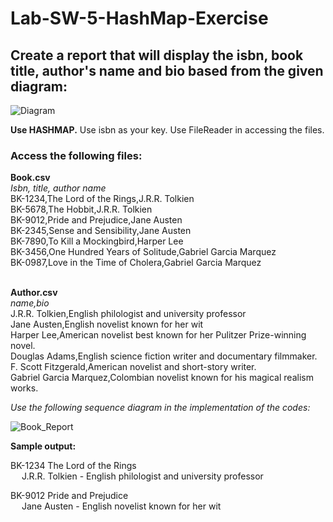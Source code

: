# Lab-SW-5-HashMap-Exercise

## Create a report that will display the isbn, book title, author's name and bio based from the given diagram:


![Diagram](https://github.com/Julsaurus/Lab-SW-5-HashMap-Exercise/assets/133284711/80fb39be-c4e6-4685-8ef2-50e87a48deb1)



**Use HASHMAP.** Use isbn as your key. Use FileReader in accessing the files. <br>

### Access the following files:

**Book.csv** <br>
_Isbn, title, author name_ <br>
BK-1234,The Lord of the Rings,J.R.R. Tolkien <br>
BK-5678,The Hobbit,J.R.R. Tolkien <br>
BK-9012,Pride and Prejudice,Jane Austen <br>
BK-2345,Sense and Sensibility,Jane Austen <br>
BK-7890,To Kill a Mockingbird,Harper Lee <br>
BK-3456,One Hundred Years of Solitude,Gabriel Garcia Marquez <br>
BK-0987,Love in the Time of Cholera,Gabriel Garcia Marquez <br> <br>

**Author.csv** <br>
_name,bio_ <br>
J.R.R. Tolkien,English philologist and university professor <br>
Jane Austen,English novelist known for her wit <br>
Harper Lee,American novelist best known for her Pulitzer Prize-winning novel. <br>
Douglas Adams,English science fiction writer and documentary filmmaker. <br>
F. Scott Fitzgerald,American novelist and short-story writer. <br>
Gabriel Garcia Marquez,Colombian novelist known for his magical realism works.<br>

_Use the following sequence diagram in the implementation of the codes:_

![Book_Report](https://github.com/Julsaurus/Lab-SW-5-HashMap-Exercise/assets/133284711/f5d8b43b-40d5-49c6-9a2f-5eb329435094)



**Sample output:**

BK-1234 The Lord of the Rings <br>
&emsp; J.R.R. Tolkien - English philologist and university professor <br>

BK-9012 Pride and Prejudice <br>
&emsp; Jane Austen - English novelist known for her wit

